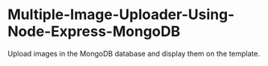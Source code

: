 # Multiple-Image-Uploader-Using-Node-Express-MongoDB
Upload images in the MongoDB database and display them on the template.
